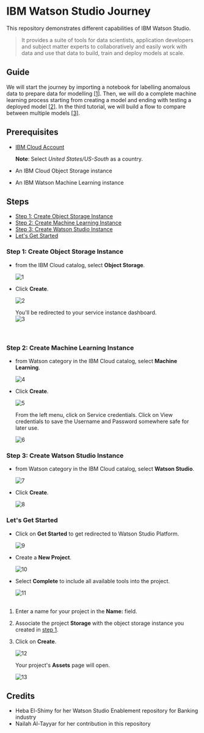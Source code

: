 # IBM Watson Studio Journey

This repository demonstrates different capabilities of IBM Watson Studio.

> It provides a suite of tools for data scientists, application developers and subject matter experts to collaboratively and easily work with data and use that data to build, train and deploy models at scale.

## Guide
We will start the journey by importing a notebook for labelling anomalous data to prepare data for modelling [[1]](https://github.com/xnorax/watson-studio-journey/tree/master/01-PredictiveMaintenanceNotebook). Then, we will do a complete machine learning process starting from creating a model and ending with testing a deployed model [[2]](https://github.com/xnorax/watson-studio-journey/tree/master/02-PredictiveMaintenanceModel). In the third tutorial, we will build a flow to compare between multiple models [[3]](https://github.com/xnorax/watson-studio-journey/tree/master/03-PredictiveMaintenanceFlow).

## Prerequisites
- [IBM Cloud Account](https://ibm.biz/BdZzCd)

  **Note**: Select *United States/US-South* as a country.

- An IBM Cloud Object Storage instance
- An IBM Watson Machine Learning instance

## Steps
- [Step 1: Create Object Storage Instance](#step-1-create-object-storage-instance)
- [Step 2: Create Machine Learning Instance](#step-2-create-machine-learning-instance)
- [Step 3: Create Watson Studio Instance](#step-3-create-watson-studio-instance)
- [Let's Get Started](#lets-get-started)

### Step 1: Create Object Storage Instance
- from the IBM Cloud catalog, select **Object Storage**.  

  ![1](https://github.com/xnorax/watson-studio-journey/blob/master/imgs/1.jpg?raw=true)
- Click **Create**.

  ![2](https://github.com/xnorax/watson-studio-journey/blob/master/imgs/2.jpg?raw=true)  

  You'll be redirected to your service instance dashboard.  
  ![3](https://github.com/xnorax/watson-studio-journey/blob/master/imgs/3.jpg?raw=true)  
<br></br>

### Step 2: Create Machine Learning Instance
- from Watson category in the IBM Cloud catalog, select **Machine Learning**.

  ![4](https://github.com/xnorax/watson-studio-journey/blob/master/imgs/4.jpg?raw=true)

- Click **Create**.  

  ![5](https://github.com/xnorax/watson-studio-journey/blob/master/imgs/5.jpg?raw=true)  

  From the left menu, click on Service credentials. Click on View credentials to save the Username and Password somewhere safe for later use.  

  ![6](https://github.com/xnorax/watson-studio-journey/blob/master/imgs/6.jpg?raw=true)  

### Step 3: Create Watson Studio Instance
- from Watson category in the IBM Cloud catalog, select **Watson Studio**.  

  ![7](https://github.com/xnorax/watson-studio-journey/blob/master/imgs/7.jpg?raw=true)  
- Click **Create**.  

  ![8](https://github.com/xnorax/watson-studio-journey/blob/master/imgs/8.jpg?raw=true)  

### Let's Get Started
- Click on **Get Started** to get redirected to Watson Studio Platform.  

  ![9](https://github.com/xnorax/watson-studio-journey/blob/master/imgs/9.jpg?raw=true)  

- Create a **New Project**.  

  ![10](https://github.com/xnorax/watson-studio-journey/blob/master/imgs/10.jpg?raw=true)

- Select **Complete** to include all available tools into the project.

  ![11](https://github.com/xnorax/watson-studio-journey/blob/master/imgs/11.jpg?raw=true)
<br></br>


1. Enter a name for your project in the **Name:** field.
2. Associate the project **Storage** with the object storage instance you created in [step 1](###-Step-1:-Create-Object-Storage-Instance).
3. Click on **Create**.

    ![12](https://github.com/xnorax/watson-studio-journey/blob/master/imgs/12.jpg?raw=true)

    Your project's **Assets** page will open.

    ![13](https://github.com/xnorax/watson-studio-journey/blob/master/imgs/13.jpg?raw=true)

## Credits
- Heba El-Shimy for her Watson Studio Enablement repository for Banking industry
- Nailah Al-Tayyar for her contribution in this repository
